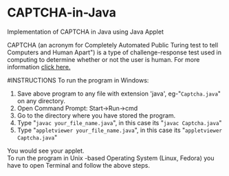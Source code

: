 # CAPTCHA-in-Java
Implementation of CAPTCHA in Java using Java Applet

CAPTCHA (an acronym for Completely Automated Public Turing test to tell Computers and Human Apart") is a type of challenge-response test used in computing to determine whether or not the user is human.
For more information <a href="https://en.wikipedia.org/wiki/CAPTCHA">click here.</a>

#INSTRUCTIONS
To run the program in Windows:

1) Save above program to any file with extension 'java', eg-"`Captcha.java`" on any directory. <br/>
2) Open Command Prompt: Start->Run->cmd <br/>
3) Go to the directory where you have stored the program. <br/>
4) Type "`javac your_file_name.java`", in this case its "`javac Captcha.java`" <br/>
5) Type "`appletviewer your_file_name.java`", in this case its "`appletviewer Captcha.java`" <br/>

You would see your applet.<br/>
To run the program in Unix -based Operating System (Linux, Fedora)  you have to open Terminal and follow the above steps.

